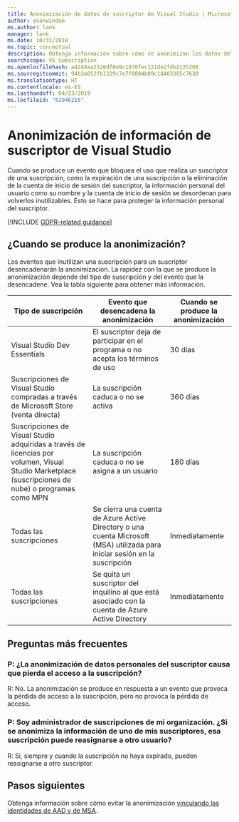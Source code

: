 ```yaml
---
title: Anonimización de datos de suscriptor de Visual Studio | Microsoft Docs
author: evanwindom
ms.author: lank
manager: lank
ms.date: 10/31/2018
ms.topic: conceptual
description: Obtenga información sobre cómo se anonimizan los datos del suscriptor cuando se pierde el acceso a las suscripciones.
searchscope: VS Subscription
ms.openlocfilehash: a4249aa2520df6e9c1870fec121de2fdb2135308
ms.sourcegitcommit: 94b3a052fb1229c7e7f8804b09c1d403385c7630
ms.translationtype: HT
ms.contentlocale: es-ES
ms.lasthandoff: 04/23/2019
ms.locfileid: "62946215"
---
```

# <a name="anonymization-of-visual-studio-subscriber-information"></a>Anonimización de información de suscriptor de Visual Studio

Cuando se produce un evento que bloquea el uso que realiza un suscriptor de una suscripción, como la expiración de una suscripción o la eliminación de la cuenta de inicio de sesión del suscriptor, la información personal del usuario como su nombre y la cuenta de inicio de sesión se desordenan para volverlos inutilizables.  Esto se hace para proteger la información personal del suscriptor.

[!INCLUDE [GDPR-related guidance](includes/gdpr-intro-sentence.md)]

## <a name="when-does-anonymization-occur"></a>¿Cuando se produce la anonimización?

Los eventos que inutilizan una suscripción para un suscriptor desencadenarán la anonimización.  La rapidez con la que se produce la anonimización depende del tipo de suscripción y del evento que la desencadene. Vea la tabla siguiente para obtener más información.

| Tipo de suscripción                                                                                                                       | Evento que desencadena la anonimización                                                                                                     | Cuando se produce la anonimización |
|-----------------------------------------------------------------------------------------------------------------------------------------|------------------------------------------------------------------------------------------------------------|---------------------------|
| Visual Studio Dev Essentials                                                                                                            | El suscriptor deja de participar en el programa o no acepta los términos de uso                                    | 30 días               |
| Suscripciones de Visual Studio compradas a través de Microsoft Store (venta directa)                                                                      | La suscripción caduca o no se activa                                                                   | 360 días                  |
| Suscripciones de Visual Studio adquiridas a través de licencias por volumen, Visual Studio Marketplace (suscripciones de nube) o programas como MPN | La suscripción caduca o no se asigna a un usuario                                                          | 180 días                  |
| Todas las suscripciones                                                                                                                       | Se cierra una cuenta de Azure Active Directory o una cuenta Microsoft (MSA) utilizada para iniciar sesión en la suscripción | Inmediatamente               |
| Todas las suscripciones                                                                                                                       | Se quita un suscriptor del inquilino al que está asociado con la cuenta de Azure Active Directory                                | Inmediatamente               |

## <a name="faq"></a>Preguntas más frecuentes

### <a name="q--does-the-anonymization-of-the-subscribers-personal-information-cause-them-to-lose-access-to-the-subscription"></a>P:  ¿La anonimización de datos personales del suscriptor causa que pierda el acceso a la suscripción?
R:  No.  La anonimización se produce en respuesta a un evento que provoca la pérdida de acceso a la suscripción, pero no provoca la pérdida de acceso.

### <a name="q--im-an-administrator-for-my-organizations-subscriptions--if-one-of-my-subscribers-information-is-anonymized-can-that-subscription-be-reassigned-to-another-user"></a>P:  Soy administrador de suscripciones de mi organización.  ¿Si se anonimiza la información de uno de mis suscriptores, esa suscripción puede reasignarse a otro usuario?
R:  Sí, siempre y cuando la suscripción no haya expirado, pueden reasignarse a otro suscriptor.

## <a name="next-steps"></a>Pasos siguientes

Obtenga información sobre cómo evitar la anonimización [vinculando las identidades de AAD y de MSA](/azure/active-directory/b2b/add-users-administrator).
